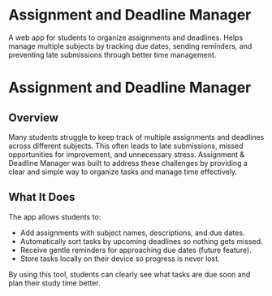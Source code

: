 # Assignment and Deadline Manager

A web app for students to organize assignments and deadlines. Helps manage multiple subjects by tracking due dates, sending reminders, and preventing late submissions through better time management.



# Assignment and Deadline Manager

## Overview
Many students struggle to keep track of multiple assignments and deadlines across different subjects. This often leads to late submissions, missed opportunities for improvement, and unnecessary stress. Assignment & Deadline Manager was built to address these challenges by providing a clear and simple way to organize tasks and manage time effectively.

## What It Does
The app allows students to:
- Add assignments with subject names, descriptions, and due dates.
- Automatically sort tasks by upcoming deadlines so nothing gets missed.
- Receive gentle reminders for approaching due dates (future feature).
- Store tasks locally on their device so progress is never lost.

By using this tool, students can clearly see what tasks are due soon and plan their study time better.
